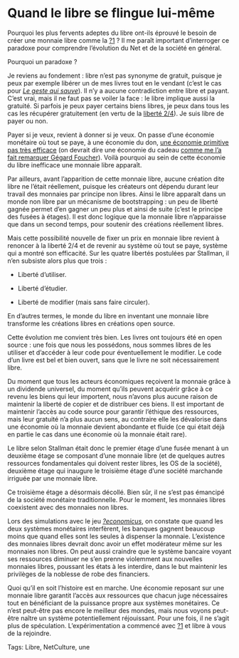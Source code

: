 # Quand le libre se flingue lui-même

Pourquoi les plus fervents adeptes du libre ont-ils éprouvé le besoin de créer une monnaie libre comme la [?1](https://g1.duniter.fr/) ? Il me paraît important d’interroger ce paradoxe pour comprendre l’évolution du Net et de la société en général.<span id="more-46018"></span>

Pourquoi un paradoxe ?

Je reviens au fondement : libre n’est pas synonyme de gratuit, puisque je peux par exemple libérer un de mes livres tout en le vendant (c’est le cas pour [*Le geste qui sauve*](https://tcrouzet.com/le-geste-qui-sauve/)). Il n’y a aucune contradiction entre libre et payant. C’est vrai, mais il ne faut pas se voiler la face : le libre implique aussi la gratuité. Si parfois je peux payer certains biens libres, je peux dans tous les cas les récupérer gratuitement (en vertu de la [liberté 2/4](https://www.gnu.org/philosophy/free-sw.html)). Je suis libre de payer ou non.

Payer si je veux, revient à donner si je veux. On passe d’une économie monétaire où tout se paye, à une économie du don, [une économie primitive pas très efficace](https://tcrouzet.com/2017/12/15/je-ne-donne-plus-je-vends-en-g1/) (on devrait dire une économie du cadeau [comme me l’a fait remarquer Gégard Foucher](https://tcrouzet.com/2017/12/15/je-ne-donne-plus-je-vends-en-g1/#comment-184417)). Voilà pourquoi au sein de cette économie du libre inefficace une monnaie libre apparaît.

Par ailleurs, avant l’apparition de cette monnaie libre, aucune création dite libre ne l’était réellement, puisque les créateurs ont dépendu durant leur travail des monnaies par principe non libres. Ainsi le libre apparaît dans un monde non libre par un mécanisme de bootstrapping : un peu de liberté gagnée permet d’en gagner un peu plus et ainsi de suite (c’est le principe des fusées à étages). Il est donc logique que la monnaie libre n’apparaisse que dans un second temps, pour soutenir des créations réellement libres.

Mais cette possibilité nouvelle de fixer un prix en monnaie libre revient à renoncer à la liberté 2/4 et de revenir au système où tout se paye, système qui a montré son efficacité. Sur les quatre libertés postulées par Stallman, il n’en subsiste alors plus que trois :

- Liberté d’utiliser.

- Liberté d’étudier.

- Liberté de modifier (mais sans faire circuler).

En d’autres termes, le monde du libre en inventant une monnaie libre transforme les créations libres en créations open source.

Cette évolution me convient très bien. Les livres ont toujours été en open source : une fois que nous les possédons, nous sommes libres de les utiliser et d’accéder à leur code pour éventuellement le modifier. Le code d’un livre est bel et bien ouvert, sans que le livre ne soit nécessairement libre.

Du moment que tous les acteurs économiques reçoivent la monnaie grâce à un dividende universel, du moment qu’ils peuvent acquérir grâce à ce revenu les biens qui leur importent, nous n’avons plus aucune raison de maintenir la liberté de copier et de distribuer ces biens. Il est important de maintenir l’accès au code source pour garantir l’éthique des ressources, mais leur gratuité n’a plus aucun sens, au contraire elle les dévalorise dans une économie où la monnaie devient abondante et fluide (ce qui était déjà en partie le cas dans une économie où la monnaie était rare).

Le libre selon Stallman était donc le premier étage d’une fusée menant à un deuxième étage se composant d’une monnaie libre (et de quelques autres ressources fondamentales qui doivent rester libres, les OS de la société), deuxième étage qui inaugure le troisième étage d’une société marchande irriguée par une monnaie libre.

Ce troisième étage a désormais décollé. Bien sûr, il ne s’est pas émancipé de la société monétaire traditionnelle. Pour le moment, les monnaies libres coexistent avec des monnaies non libres.

Lors des simulations avec le jeu [*?economicus*](http://geconomicus.glibre.org/), on constate que quand les deux systèmes monétaires interfèrent, les banques gagnent beaucoup moins que quand elles sont les seules à dispenser la monnaie. L’existence des monnaies libres devrait donc avoir un effet modérateur même sur les monnaies non libres. On peut aussi craindre que le système bancaire voyant ses ressources diminuer ne s’en prenne violemment aux nouvelles monnaies libres, poussant les états à les interdire, dans le but maintenir les privilèges de la noblesse de robe des financiers.

Quoi qu’il en soit l’histoire est en marche. Une économie reposant sur une monnaie libre garantit l’accès aux ressources que chacun juge nécessaires tout en bénéficiant de la puissance propre aux systèmes monétaires. Ce n’est peut-être pas encore le meilleur des mondes, mais nous voyons peut-être naître un système potentiellement réjouissant. Pour une fois, il ne s’agit plus de spéculation. L’expérimentation a commencé avec [?1](https://g1.duniter.fr/) et libre à vous de la rejoindre.

Tags: Libre, NetCulture, une